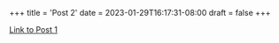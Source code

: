 +++
title = 'Post 2'
date = 2023-01-29T16:17:31-08:00
draft = false
+++

[Link to Post 1](posts/post-1)
